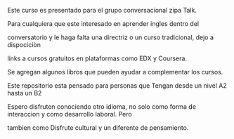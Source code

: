 Este curso es presentado para el grupo conversacional zipa Talk. 





Para cualquiera que este interesado en aprender ingles dentro del 

conversatorio y le haga falta una directriz o un curso tradicional, dejo a dispociciòn

links a cursos gratuitos en plataformas como EDX y Coursera. 

Se agregan algunos libros que pueden ayudar a complementar los cursos. 




Este repositorio esta pensado para personas que Tengan desde un nivel A2 hasta un B2





Espero disfruten conociendo otro idioma, no solo como forma de interaccion y como desarrollo laboral. Pero 

tambien como Disfrute cultural y un diferente de pensamiento. 


